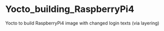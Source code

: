 # Yocto_building_RaspberryPi4
Yocto to build RaspberryPi4 image with changed login texts (via layering)

